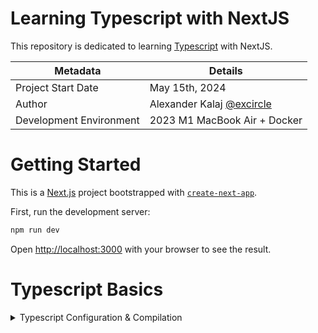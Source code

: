 # Learning Typescript with NextJS

This repository is dedicated to learning [Typescript](https://www.typescriptlang.org/docs/handbook/intro.html) with NextJS.

| Metadata | Details|
| - | - |
| Project Start Date | May 15th, 2024 |
| Author | Alexander Kalaj [@excircle](https://github.com/excircle) |
| Development Environment | 2023 M1 MacBook Air + Docker |

# Getting Started

This is a [Next.js](https://nextjs.org/) project bootstrapped with [`create-next-app`](https://github.com/vercel/next.js/tree/canary/packages/create-next-app).

First, run the development server:

```bash
npm run dev
```

Open [http://localhost:3000](http://localhost:3000) with your browser to see the result.

# Typescript Basics

<details><summary>Typescript Configuration & Compilation</summary>
<h3>How is Typescript setup?</h3>

Typescript is typically setup by running the following command:

```bash
tsc --init
```

This command will create a [`tsconfig.json`](https://github.com/excircle/learning-typescript/blob/main/tsconfig.json) which will hold your compilation config and apply them at runtime, saving you from having to provide the options manually (<i>as would be the case if executing from the command line</i>).
</details>